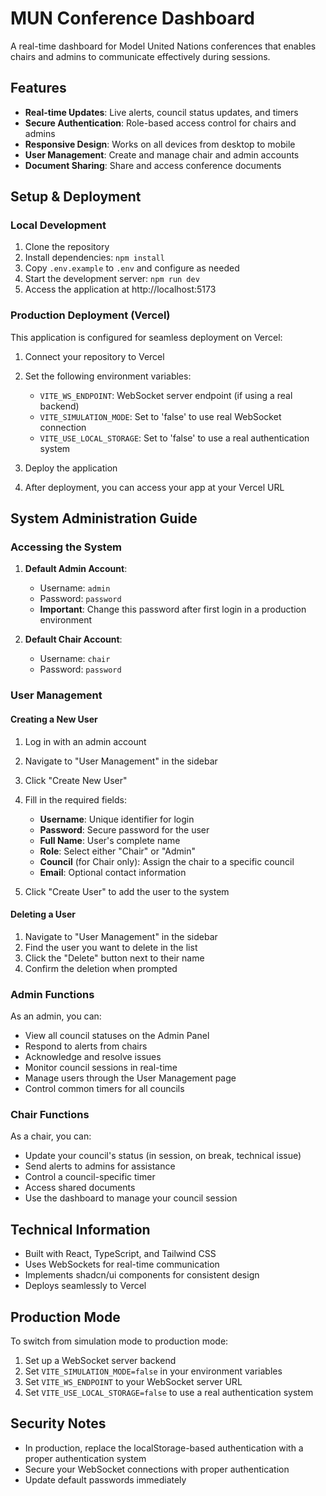 
# MUN Conference Dashboard

A real-time dashboard for Model United Nations conferences that enables chairs and admins to communicate effectively during sessions.

## Features

- **Real-time Updates**: Live alerts, council status updates, and timers
- **Secure Authentication**: Role-based access control for chairs and admins
- **Responsive Design**: Works on all devices from desktop to mobile
- **User Management**: Create and manage chair and admin accounts
- **Document Sharing**: Share and access conference documents

## Setup & Deployment

### Local Development

1. Clone the repository
2. Install dependencies: `npm install`
3. Copy `.env.example` to `.env` and configure as needed
4. Start the development server: `npm run dev`
5. Access the application at http://localhost:5173

### Production Deployment (Vercel)

This application is configured for seamless deployment on Vercel:

1. Connect your repository to Vercel
2. Set the following environment variables:
   - `VITE_WS_ENDPOINT`: WebSocket server endpoint (if using a real backend)
   - `VITE_SIMULATION_MODE`: Set to 'false' to use real WebSocket connection
   - `VITE_USE_LOCAL_STORAGE`: Set to 'false' to use a real authentication system

3. Deploy the application
4. After deployment, you can access your app at your Vercel URL

## System Administration Guide

### Accessing the System

1. **Default Admin Account**:
   - Username: `admin`
   - Password: `password`
   - **Important**: Change this password after first login in a production environment

2. **Default Chair Account**:
   - Username: `chair`
   - Password: `password`

### User Management

#### Creating a New User

1. Log in with an admin account
2. Navigate to "User Management" in the sidebar
3. Click "Create New User"
4. Fill in the required fields:
   - **Username**: Unique identifier for login
   - **Password**: Secure password for the user
   - **Full Name**: User's complete name
   - **Role**: Select either "Chair" or "Admin"
   - **Council** (for Chair only): Assign the chair to a specific council
   - **Email**: Optional contact information

5. Click "Create User" to add the user to the system

#### Deleting a User

1. Navigate to "User Management" in the sidebar
2. Find the user you want to delete in the list
3. Click the "Delete" button next to their name
4. Confirm the deletion when prompted

### Admin Functions

As an admin, you can:

- View all council statuses on the Admin Panel
- Respond to alerts from chairs
- Acknowledge and resolve issues
- Monitor council sessions in real-time
- Manage users through the User Management page
- Control common timers for all councils

### Chair Functions

As a chair, you can:

- Update your council's status (in session, on break, technical issue)
- Send alerts to admins for assistance
- Control a council-specific timer
- Access shared documents
- Use the dashboard to manage your council session

## Technical Information

- Built with React, TypeScript, and Tailwind CSS
- Uses WebSockets for real-time communication
- Implements shadcn/ui components for consistent design
- Deploys seamlessly to Vercel

## Production Mode

To switch from simulation mode to production mode:

1. Set up a WebSocket server backend
2. Set `VITE_SIMULATION_MODE=false` in your environment variables
3. Set `VITE_WS_ENDPOINT` to your WebSocket server URL
4. Set `VITE_USE_LOCAL_STORAGE=false` to use a real authentication system

## Security Notes

- In production, replace the localStorage-based authentication with a proper authentication system
- Secure your WebSocket connections with proper authentication
- Update default passwords immediately
